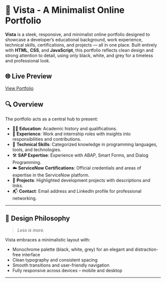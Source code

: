# 🌟 Vista - A Minimalist Online Portfolio

**Vista** is a sleek, responsive, and minimalist online portfolio designed to showcase a developer’s educational background, work experience, technical skills, certifications, and projects — all in one place. Built entirely with **HTML**, **CSS**, and **JavaScript**, this portfolio reflects clean design and strong attention to detail, using only black, white, and grey for a timeless and professional look.

## 🌐 Live Preview

[View Portfolio](https://vista99.vercel.app/)

## 🔍 Overview

The portfolio acts as a central hub to present:

- 👨‍🎓 **Education**: Academic history and qualifications.
- 💼 **Experience**: Work and internship roles with insights into responsibilities and contributions.
- 🧠 **Technical Skills**: Categorized knowledge in programming languages, tools, and technologies.
- 🛠️ **SAP Expertise**: Experience with ABAP, Smart Forms, and Dialog Programming.
- ☁️ **ServiceNow Certifications**: Official credentials and areas of expertise in the ServiceNow platform.
- 📁 **Projects**: Highlighted development projects with descriptions and links.
- 📬 **Contact**: Email address and LinkedIn profile for professional networking.

---

## 🎨 Design Philosophy

> *Less is more.*

Vista embraces a minimalistic layout with:

- Monochrome palette (black, white, grey) for an elegant and distraction-free interface
- Clean typography and consistent spacing
- Smooth transitions and user-friendly navigation
- Fully responsive across devices – mobile and desktop

---
